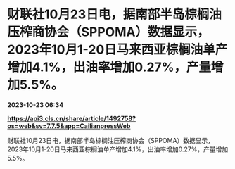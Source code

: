 # 财联社10月23日电，据南部半岛棕榈油压榨商协会（SPPOMA）数据显示，2023年10月1-20日马来西亚棕榈油单产增加4.1%，出油率增加0.27%，产量增加5.5%。

**2023-10-23 06:34**

**https://api3.cls.cn/share/article/1492758?os=web&sv=7.7.5&app=CailianpressWeb**

财联社10月23日电，据南部半岛棕榈油压榨商协会（SPPOMA）数据显示，2023年10月1-20日马来西亚棕榈油单产增加4.1%，出油率增加0.27%，产量增加5.5%。